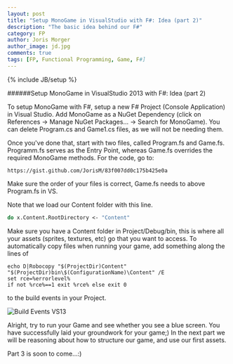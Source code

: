 ```yaml
---
layout: post
title: "Setup MonoGame in VisualStudio with F#: Idea (part 2)"
description: "The basic idea behind our F#"
category: FP
author: Joris Morger
author_image: jd.jpg
comments: true
tags: [FP, Functional Programming, Game, F#]
---
```

{% include JB/setup %}

######Setup MonoGame in VisualStudio 2013 with F#: Idea (part 2)

To setup MonoGame with F#, setup a new F# Project (Console Application) in Visual Studio.
Add MonoGame as a NuGet Dependency (click on References -> Manage NuGet Packages… -> Search for MonoGame). 
You can delete Program.cs and Game1.cs files, as we will not be needing them. 

Once you've done that, start with two files, called Program.fs and Game.fs. Programm.fs serves as the Entry Point, whereas Game.fs overrides the required MonoGame methods.  For the code, go to:  

`https://gist.github.com/JorisM/83f007dd0c175b425e0a`

Make sure the order of your files is correct, Game.fs needs to above Program.fs in VS. 

Note that we load our Content folder with this line. 


```fsharp
do x.Content.RootDirectory <- "Content"
```


Make sure you have a Content folder in Project/Debug/bin, this is where all your assets (sprites, textures, etc) go that you want to access.  To automatically copy files when running your game, add something along the lines of 


```
echo D|Robocopy "$(ProjectDir)Content" "$(ProjectDir)bin\$(ConfigurationName)\Content" /E
set rce=%errorlevel%
if not %rce%==1 exit %rce% else exit 0
```


to the build events in your Project. 

![Build Events VS13](/blog/img/setup/robocopy.png)


Alright, try to run your Game and see whether you see a blue screen. You have successfully laid your groundwork for your game;)
In the next part we will be reasoning about how to structure our game, and use our first assets. 


Part 3 is soon to come...:)